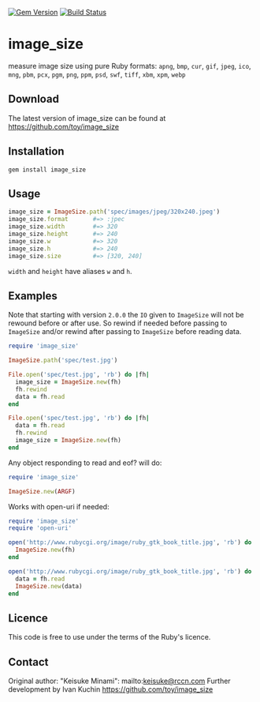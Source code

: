 [![Gem Version](https://img.shields.io/gem/v/image_size.svg?style=flat)](https://rubygems.org/gems/image_size)
[![Build Status](https://img.shields.io/travis/toy/image_size/master.svg?style=flat)](https://travis-ci.org/toy/image_size)

# image_size

measure image size using pure Ruby
formats: `apng`, `bmp`, `cur`, `gif`, `jpeg`, `ico`, `mng`, `pbm`, `pcx`, `pgm`, `png`, `ppm`, `psd`, `swf`, `tiff`, `xbm`, `xpm`, `webp`

## Download

The latest version of image\_size can be found at https://github.com/toy/image_size

## Installation

```shell
gem install image_size
```

## Usage

```ruby
image_size = ImageSize.path('spec/images/jpeg/320x240.jpeg')
image_size.format       #=> :jpec
image_size.width        #=> 320
image_size.height       #=> 240
image_size.w            #=> 320
image_size.h            #=> 240
image_size.size         #=> [320, 240]
```

`width` and `height` have aliases `w` and `h`.

## Examples

Note that starting with version `2.0.0` the `IO` given to `ImageSize` will not be rewound before or after use.
So rewind if needed before passing to `ImageSize` and/or rewind after passing to `ImageSize` before reading data.

```ruby
require 'image_size'

ImageSize.path('spec/test.jpg')

File.open('spec/test.jpg', 'rb') do |fh|
  image_size = ImageSize.new(fh)
  fh.rewind
  data = fh.read
end

File.open('spec/test.jpg', 'rb') do |fh|
  data = fh.read
  fh.rewind
  image_size = ImageSize.new(fh)
end
```

Any object responding to read and eof? will do:

```ruby
require 'image_size'

ImageSize.new(ARGF)
```

Works with open-uri if needed:

```ruby
require 'image_size'
require 'open-uri'

open('http://www.rubycgi.org/image/ruby_gtk_book_title.jpg', 'rb') do |fh|
  ImageSize.new(fh)
end

open('http://www.rubycgi.org/image/ruby_gtk_book_title.jpg', 'rb') do |fh|
  data = fh.read
  ImageSize.new(data)
end
```

## Licence

This code is free to use under the terms of the Ruby's licence.

## Contact

Original author: "Keisuke Minami": mailto:keisuke@rccn.com
Further development by Ivan Kuchin https://github.com/toy/image_size
